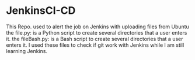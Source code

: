 # JenkinsCI-CD
This Repo. used to alert the job on Jenkins with uploading files from Ubuntu
the file.py: is a Python script to create several directories that a user enters it.
the fileBash.py: is a Bash script to create several directories that a user enters it.
I used these files to check if git work with Jenkins while I am still learning Jenkins.
